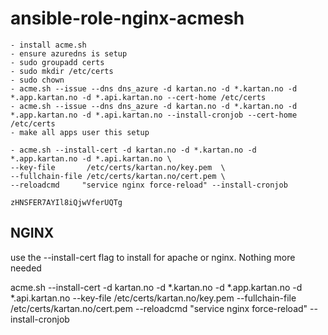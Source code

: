 # ansible-role-nginx-acmesh


```
- install acme.sh
- ensure azuredns is setup 
- sudo groupadd certs
- sudo mkdir /etc/certs
- sudo chown 
- acme.sh --issue --dns dns_azure -d kartan.no -d *.kartan.no -d *.app.kartan.no -d *.api.kartan.no --cert-home /etc/certs
- acme.sh --issue --dns dns_azure -d kartan.no -d *.kartan.no -d *.app.kartan.no -d *.api.kartan.no --install-cronjob --cert-home /etc/certs
- make all apps user this setup

- acme.sh --install-cert -d kartan.no -d *.kartan.no -d *.app.kartan.no -d *.api.kartan.no \
--key-file       /etc/certs/kartan.no/key.pem  \
--fullchain-file /etc/certs/kartan.no/cert.pem \
--reloadcmd     "service nginx force-reload" --install-cronjob

zHNSFER7AYIl8iQjwVferUQTg

```

## NGINX 

use the --install-cert flag to install for apache or nginx. Nothing more needed

acme.sh --install-cert -d kartan.no -d *.kartan.no -d *.app.kartan.no -d *.api.kartan.no --key-file       /etc/certs/kartan.no/key.pem  --fullchain-file /etc/certs/kartan.no/cert.pem --reloadcmd     "service nginx force-reload" --install-cronjob
